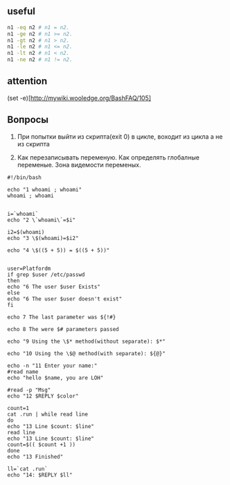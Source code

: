 useful
------
```bash
n1 -eq n2 # n1 = n2.
n1 -ge n2 # n1 >= n2.
n1 -gt n2 # n1 > n2.
n1 -le n2 # n1 <= n2.
n1 -lt n2 # n1 < n2.
n1 -ne n2 # n1 != n2.
```

attention
---------

(set -e)[http://mywiki.wooledge.org/BashFAQ/105]


Вопросы
-------

1. При попытки выйти из скрипта(exit 0) в цикле, воходит из цикла а не из скрипта

2. Как перезаписывать переменую. Как определять глобалные переменые. Зона видемости переменых.



```
#!/bin/bash

echo "1 whoami ; whoami"
whoami ; whoami


i=`whoami`
echo "2 \`whoami\`=$i"

i2=$(whoami)
echo "3 \$(whoami)=$i2"

echo "4 \$((5 + 5)) = $((5 + 5))"


user=Platfordm
if grep $user /etc/passwd
then
echo "6 The user $user Exists"
else
echo "6 The user $user doesn't exist"
fi

echo 7 The last parameter was ${!#}

echo 8 The were $# parameters passed

echo "9 Using the \$* method(without separate): $*"

echo "10 Using the \$@ method(with separate): ${@}"

echo -n "11 Enter your name:"
#read name
echo "hello $name, you are LOH"

#read -p "Msg" 
echo "12 $REPLY $color"

count=1
cat .run | while read line
do
echo "13 Line $count: $line"
read line
echo "13 Line $count: $line"
count=$(( $count +1 ))
done
echo "13 Finished"

ll=`cat .run`
echo "14: $REPLY $ll"
```
